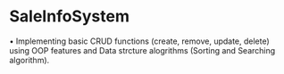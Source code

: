 # SaleInfoSystem
•	Implementing basic CRUD functions (create, remove, update, delete) using OOP features and Data strcture alogrithms (Sorting and Searching algorithm).
